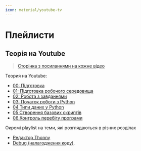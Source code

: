 ```yaml
---
icon: material/youtube-tv
---
```

# Плейлисти

## Теорія на Youtube

> [Сторінка з посиланнями на кожне відео](theory-details.md)


Теория на Youtube:

* [00: Підготовка](https://youtube.com/playlist?list=PLlwMBlO5_y3SExAkPnBREf7FT4nLyT9NY)
* [01: Підготовка робочого середовища](https://youtube.com/playlist?list=PLlwMBlO5_y3T7i8DcUXVp_zuSO4KZvbQi)
* [02: Робота з завданнями](https://youtube.com/playlist?list=PLlwMBlO5_y3QAUs4YSkFwBH-8D_HsBVX_)
* [03: Початок роботи з Python](https://youtube.com/playlist?list=PLlwMBlO5_y3QUdzzD9s2dZzS40JIlrnmP)
* [04 Типи даних у Python](https://youtube.com/playlist?list=PLlwMBlO5_y3RYZC8RkjDmDlxt_b37EoYc)
* [05 Створення базових скриптів](https://youtube.com/playlist?list=PLlwMBlO5_y3TGo9Q0csp8UHsGHFGrC171)
* [06 Контроль перебігу програми](https://youtube.com/playlist?list=PLlwMBlO5_y3TrOacFQVKzHoJ7JHUqN5o2)


Окремі playlist на теми, які розглядаються в різних розділах

* [Редактор Thonny](https://youtube.com/playlist?list=PLlwMBlO5_y3SukdUGZ3b-fTjXV93HH2nV)
* [Debug (налагодження коду)](https://www.youtube.com/playlist?list=PLlwMBlO5_y3Sh8dt1zRlTqvyOswb2wo33).

